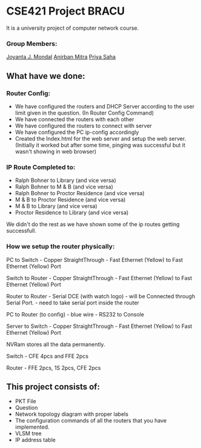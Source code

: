 # CSE421 Project BRACU

It is a university project of computer network course. 

### Group Members:
[Joyanta J. Mondal](https://joyantamondal.com/)
[Anirban Mitra](mailto:anirban.mitra@g.bracu.ac.bd)
[Priya Saha](mailto:priya.saha@g.bracu.ac.bd)

## What have we done:


### Router Config:
* We have configured the routers and DHCP Server according to the user limit given in the question. (In Router Config Command)
* We have connected the routers with each other
* We have configured the routers to connect with server
* We have configured the PC ip-config accordingly
* Created the Index.html for the web server and setup the web server. (Initially it worked but after some time, pinging was successful but it wasn't showing in web browser)

### IP Route Completed to:
* Ralph Bohner to Library (and vice versa)
* Ralph Bohner to M & B (and vice versa)
* Ralph Bohner to Proctor Residence (and vice versa)
* M & B to Proctor Residence (and vice versa)
* M & B to Library (and vice versa)
* Proctor Residence to Library (and vice versa)

We didn't do the rest as we have shown some of the ip routes getting successfull.

### How we setup the router physically: 

PC to Switch - Copper StraightThrough - Fast Ethernet (Yellow) to Fast Ethernet (Yellow) Port

Switch to Router - Copper StraightThrough - Fast Ethernet (Yellow) to Fast Ethernet (Yellow) Port

Router to Router - Serial DCE (with watch logo) - will be Connected through Serial Port. - need to take serial port inside the router

PC to Router (to config) - blue wire - RS232 to Console

Server to Switch - Copper StraightThrough - Fast Ethernet (Yellow) to Fast Ethernet (Yellow) Port

NVRam stores all the data permanently.


Switch - CFE 4pcs and FFE 2pcs

Router - FFE 2pcs, 1S 2pcs, CFE 2pcs

## This project consists of:
* PKT File
* Question
* Network topology diagram with proper labels 
* The configuration commands of all the routers that you have implemented. 
* VLSM tree
* IP address table

